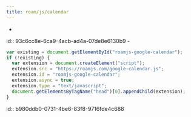 ```yaml
---
title: roam/js/calendar
---
```


- 
id:: 93c6cc8e-6ca9-4acb-ad4a-07de8e6130b9
	 - 
```javascript
var existing = document.getElementById("roamjs-google-calendar");
if (!existing) {
  var extension = document.createElement("script");
  extension.src = "https://roamjs.com/google-calendar.js";
  extension.id = "roamjs-google-calendar";
  extension.async = true;
  extension.type = "text/javascript";
  document.getElementsByTagName("head")[0].appendChild(extension);
}

```
id:: b980ddb0-0731-4be6-83f8-9716fde4c688
